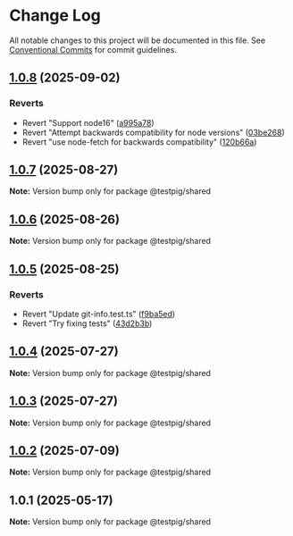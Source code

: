 # Change Log

All notable changes to this project will be documented in this file.
See [Conventional Commits](https://conventionalcommits.org) for commit guidelines.

## [1.0.8](https://github.com/testpig-io/node-reporters/compare/@testpig/shared@1.0.7...@testpig/shared@1.0.8) (2025-09-02)


### Reverts

* Revert "Support node16" ([a995a78](https://github.com/testpig-io/node-reporters/commit/a995a78ff08598b49d12988630e8f795f272b8e9))
* Revert "Attempt backwards compatibility for node versions" ([03be268](https://github.com/testpig-io/node-reporters/commit/03be268a95b5152b1a8896900c3c6552f8beb308))
* Revert "use node-fetch for backwards compatibility" ([120b66a](https://github.com/testpig-io/node-reporters/commit/120b66aec4a29e451863b50ebabd5c7a9e28b2eb))





## [1.0.7](https://github.com/testpig-io/node-reporters/compare/@testpig/shared@1.0.6...@testpig/shared@1.0.7) (2025-08-27)

**Note:** Version bump only for package @testpig/shared





## [1.0.6](https://github.com/testpig-io/node-reporters/compare/@testpig/shared@1.0.5...@testpig/shared@1.0.6) (2025-08-26)

**Note:** Version bump only for package @testpig/shared





## [1.0.5](https://github.com/testpig-io/node-reporters/compare/@testpig/shared@1.0.4...@testpig/shared@1.0.5) (2025-08-25)


### Reverts

* Revert "Update git-info.test.ts" ([f9ba5ed](https://github.com/testpig-io/node-reporters/commit/f9ba5ed09ed5aac4fec59ba0d41fb089c6754f1b))
* Revert "Try fixing tests" ([43d2b3b](https://github.com/testpig-io/node-reporters/commit/43d2b3be2046b240372e0b167e4fb08d24486f95))





## [1.0.4](https://github.com/testpig-io/node-reporters/compare/@testpig/shared@1.0.2...@testpig/shared@1.0.4) (2025-07-27)

**Note:** Version bump only for package @testpig/shared





## [1.0.3](https://github.com/testpig-io/node-reporters/compare/@testpig/shared@1.0.2...@testpig/shared@1.0.3) (2025-07-27)

**Note:** Version bump only for package @testpig/shared





## [1.0.2](https://github.com/testpig-io/node-reporters/compare/@testpig/shared@1.0.1...@testpig/shared@1.0.2) (2025-07-09)

**Note:** Version bump only for package @testpig/shared





## 1.0.1 (2025-05-17)

**Note:** Version bump only for package @testpig/shared
